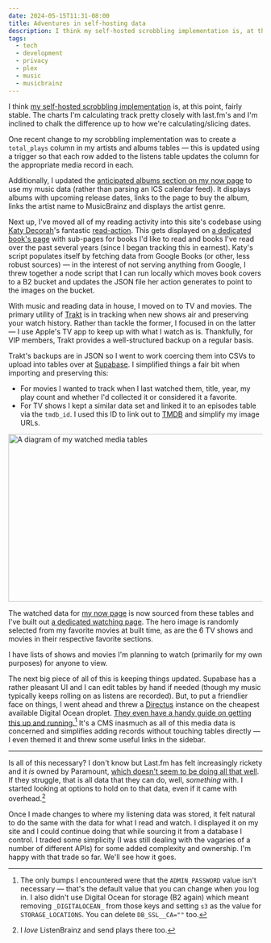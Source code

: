 ```yaml
---
date: 2024-05-15T11:31-08:00
title: Adventures in self-hosting data
description: I think my self-hosted scrobbling implementation is, at this point, fairly stable. The charts I'm calculating track pretty closely with last.fm's and I'm inclined to chalk the difference up to how we're calculating/slicing dates.
tags:
  - tech
  - development
  - privacy
  - plex
  - music
  - musicbrainz
---
```

I think [my self-hosted scrobbling implementation](https://coryd.dev/posts/2024/improving-my-self-hosted-scrobbling-implementation/) is, at this point, fairly stable. The charts I'm calculating track pretty closely with last.fm's and I'm inclined to chalk the difference up to how we're calculating/slicing dates.<!-- excerpt -->

One recent change to my scrobbling implementation was to create a `total_plays` column in my artists and albums tables — this is updated using a trigger so that each row added to the listens table updates the column for the appropriate media record in each.

Additionally, I updated the [anticipated albums section on my now page](https://coryd.dev/now#album-releases) to use my music data (rather than parsing an ICS calendar feed). It displays albums with upcoming release dates, links to the page to buy the album, links the artist name to MusicBrainz and displays the artist genre.

Next up, I've moved all of my reading activity into this site's codebase using [Katy Decorah](https://katydecorah.com)'s fantastic [read-action](https://github.com/library-pals/read-action). This gets displayed on [a dedicated book's page](https://coryd.dev/books/) with sub-pages for books I'd like to read and books I've read over the past several years (since I began tracking this in earnest). Katy's script populates itself by fetching data from Google Books (or other, less robust sources) — in the interest of not serving anything from Google, I threw together a node script that I can run locally which moves book covers to a B2 bucket and updates the JSON file her action generates to point to the images on the bucket.

With music and reading data in house, I moved on to TV and movies. The primary utility of [Trakt](https://trakt.tv) is in tracking when new shows air and preserving your watch history. Rather than tackle the former, I focused in on the latter — I use Apple's TV app to keep up with what I watch as is. Thankfully, for VIP members, Trakt provides a well-structured backup on a regular basis.

Trakt's backups are in JSON so I went to work coercing them into CSVs to upload into tables over at [Supabase](https://supabase.com). I simplified things a fair bit when importing and preserving this:
- For movies I wanted to track when I last watched them, title, year, my play count and whether I'd collected it or considered it a favorite.
- For TV shows I kept a similar data set and linked it to an episodes table via the `tmdb_id`. I used this ID to link out to [TMDB](http://themoviedb.org) and simplify my image URLs.

<img src="https://coryd.dev/.netlify/images/?url=https://coryd.dev/media/blog/watched-media-schema.png&w=768&fm=webp&q=85" class="image-banner" loading="lazy" decoding="async" alt="A diagram of my watched media tables" width="768" height="333" />

The watched data for [my now page](https://coryd.dev/now) is now sourced from these tables and I've built out [a dedicated watching page](https://coryd.dev/watching/). The hero image is randomly selected from my favorite movies at built time, as are the 6 TV shows and movies in their respective favorite sections.

I have lists of shows and movies I'm planning to watch (primarily for my own purposes) for anyone to view.

The next big piece of all of this is keeping things updated. Supabase has a rather pleasant UI and I can edit tables by hand if needed (though my music typically keeps rolling on as listens are recorded). But, to put a friendlier face on things, I went ahead and threw a [Directus](https://directus.io) instance on the cheapest available Digital Ocean droplet. [They even have a handy guide on getting this up and running.](https://docs.directus.io/blog/deploy-directus-digital-ocean-docker.html)[^1] It's a CMS inasmuch as all of this media data is concerned and simplifies adding records without touching tables directly — I even themed it and threw some useful links in the sidebar.

---

Is all of this necessary? I don't know but Last.fm has felt increasingly rickety and it *is* owned by Paramount, [which doesn't seem to be doing all that well](https://finance.yahoo.com/news/sony-rethinking-bid-paramount-cnbc-182222745.html). If they struggle, that is all data that they can do, well, *something* with. I started looking at options to hold on to that data, even if it came with overhead.[^2]

Once I made changes to where my listening data was stored, it felt natural to do the same with the data for what I read and watch. I displayed it on my site and I could continue doing that while sourcing it from a database I control. I traded some simplicity (I was still dealing with the vagaries of a number of different APIs) for some added complexity and ownership. I'm happy with that trade so far. We'll see how it goes.

[^1]: The only bumps I encountered were that the `ADMIN_PASSWORD` value isn't necessary — that's the default value that you can change when you log in. I also didn't use Digital Ocean for storage (B2 again) which meant removing `_DIGITALOCEAN_` from those keys and setting `s3` as the value for `STORAGE_LOCATIONS`. You can delete `DB_SSL__CA=""` too.
[^2]: I *love* ListenBrainz and send plays there too.